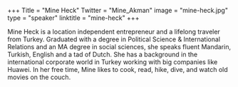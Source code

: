 +++
Title = "Mine Heck"
Twitter = "Mine_Akman"
image = "mine-heck.jpg"
type = "speaker"
linktitle = "mine-heck"
+++

Mine Heck is a location independent entrepreneur and a lifelong traveler from Turkey. Graduated with a degree in Political Science & International Relations and an MA degree in social sciences, she speaks fluent Mandarin, Turkish, English and a tad of Dutch. She has a background in the international corporate world in Turkey working with big companies like Huawei. In her free time, Mine likes to cook, read, hike, dive, and watch old movies on the couch.
